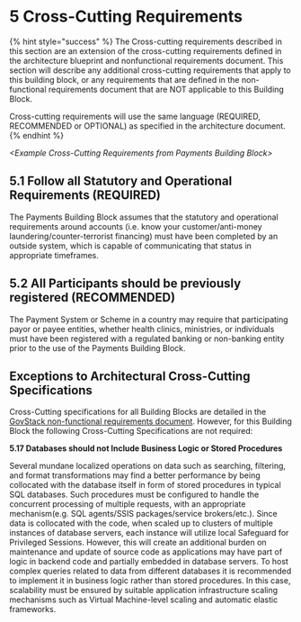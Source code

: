 # 5 Cross-Cutting Requirements

{% hint style="success" %}
The Cross-cutting requirements described in this section are an extension of the cross-cutting requirements defined in the architecture blueprint and nonfunctional requirements document. This section will describe any additional cross-cutting requirements that apply to this building block, or any requirements that are defined in the non-functional requirements document that are NOT applicable to this Building Block.

Cross-cutting requirements will use the same language (REQUIRED, RECOMMENDED or OPTIONAL) as specified in the architecture document.
{% endhint %}

_\<Example Cross-Cutting Requirements from Payments Building Block>_

## 5.1  Follow all Statutory and Operational Requirements (REQUIRED)

The Payments Building Block assumes that the statutory and operational requirements around accounts (i.e. know your customer/anti-money laundering/counter-terrorist financing) must have been completed by an outside system, which is capable of communicating that status in appropriate timeframes.

## 5.2 All Participants should be previously registered (RECOMMENDED)

The Payment System or Scheme in a country may require that participating payor or payee entities, whether health clinics, ministries, or individuals must have been registered with a regulated banking or non-banking entity prior to the use of the Payments Building Block.

## Exceptions to Architectural Cross-Cutting Specifications

Cross-Cutting specifications for all Building Blocks are detailed in the [GovStack non-functional requirements document](https://govstack.gitbook.io/specification/architecture-and-nonfunctional-requirements/5-cross-cutting-requirements). However, for this Building Block the following Cross-Cutting Specifications are not required:

**5.17 Databases should not Include Business Logic or Stored Procedures**

Several mundane localized operations on data such as searching, filtering, and format transformations may find a better performance by being collocated with the database itself in form of stored procedures in typical SQL databases. Such procedures must be configured to handle the concurrent processing of multiple requests, with an appropriate mechanism(e.g. SQL agents/SSIS packages/service brokers/etc.). Since data is collocated with the code, when scaled up to clusters of multiple instances of database servers, each instance will utilize local Safeguard for Privileged Sessions.  However, this will create an additional burden on maintenance and update of source code as applications may have part of logic in backend code and partially embedded in database servers. To host complex queries related to data from different databases it is recommended to implement it in business logic rather than stored procedures.  In this case, scalability must be ensured by suitable application infrastructure scaling mechanisms such as Virtual Machine-level scaling and automatic elastic frameworks.


